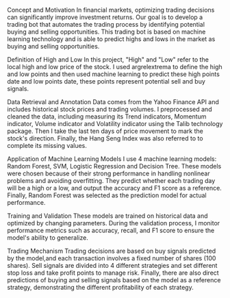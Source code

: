 Concept and Motivation
In financial markets, optimizing trading decisions can significantly improve investment returns. Our goal is to develop a trading bot that automates the trading process by identifying potential buying and selling opportunities. This trading bot is based on machine learning technology and is able to predict highs and lows in the market as buying and selling opportunities.

Definition of High and Low
In this project, "High" and "Low" refer to the local high and low price of the stock. I used argrelextrema to define the high and low points and then used machine learning to predict these high points date and low points date, these points represent potential sell and buy signals.

Data Retrieval and Annotation
Data comes from the Yahoo Finance API and includes historical stock prices and trading volumes. I preprocessed and cleaned the data, including measuring its Trend indicators, Momentum indicator, Volume indicator and Volatility indicator using the Talib technology package. Then I take the last ten days of price movement to mark the stock's direction. Finally, the Hang Seng Index was also referred to to complete its missing values.

Application of Machine Learning Models
I use 4 machine learning models: Random Forest, SVM, Logistic Regression and Decision Tree. These models were chosen because of their strong performance in handling nonlinear problems and avoiding overfitting. They predict whether each trading day will be a high or a low, and output the accuracy and F1 score as a reference. Finally, Random Forest was selected as the prediction model for actual performance.

Training and Validation
These models are trained on historical data and optimized by changing parameters. During the validation process, I monitor performance metrics such as accuracy, recall, and F1 score to ensure the model's ability to generalize.

Trading Mechanism
Trading decisions are based on buy signals predicted by the model,and each transaction involves a fixed number of shares (100 shares). Sell signals are divided into 4 different strategies and set different stop loss and take profit points to manage risk. Finally, there are also direct predictions of buying and selling signals based on the model as a reference strategy, demonstrating the different profitability of each strategy.

